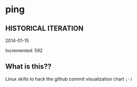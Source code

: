 # ping

## HISTORICAL ITERATION
2014-01-15

Incremented: 592

## What is this?? 
Linux skills to hack the github commit visualization chart `;-)`
